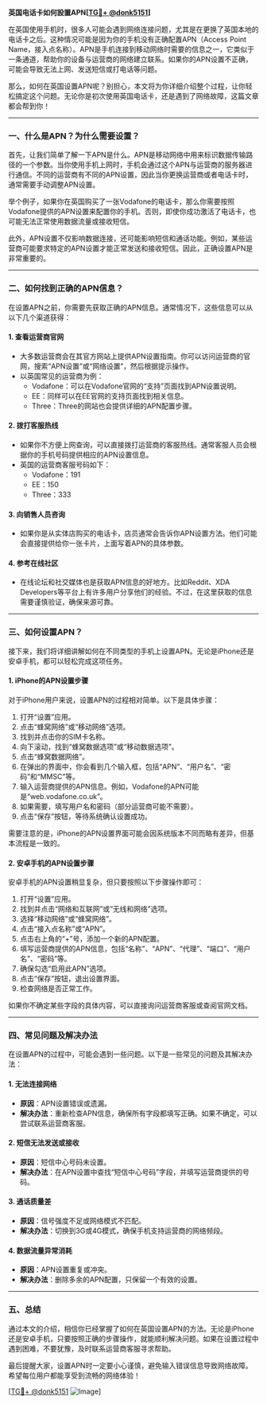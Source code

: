 **英国电话卡如何設置APN[[TG💪+ @donk5151](https://t.me/s/donk5151)]**

在英国使用手机时，很多人可能会遇到网络连接问题，尤其是在更换了英国本地的电话卡之后。这种情况可能是因为你的手机没有正确配置APN（Access Point Name，接入点名称）。APN是手机连接到移动网络时需要的信息之一，它类似于一条通道，帮助你的设备与运营商的网络建立联系。如果你的APN设置不正确，可能会导致无法上网、发送短信或打电话等问题。

那么，如何在英国设置APN呢？别担心，本文将为你详细介绍整个过程，让你轻松搞定这个问题。无论你是初次使用英国电话卡，还是遇到了网络故障，这篇文章都会帮到你！

---

### 一、什么是APN？为什么需要设置？

首先，让我们简单了解一下APN是什么。APN是移动网络中用来标识数据传输路径的一个参数。当你使用手机上网时，手机会通过这个APN与运营商的服务器进行通信。不同的运营商有不同的APN设置，因此当你更换运营商或者电话卡时，通常需要手动调整APN设置。

举个例子，如果你在英国购买了一张Vodafone的电话卡，那么你需要按照Vodafone提供的APN设置来配置你的手机。否则，即使你成功激活了电话卡，也可能无法正常使用数据流量或接收短信。

此外，APN设置不仅影响数据连接，还可能影响短信和通话功能。例如，某些运营商可能要求特定的APN设置才能正常发送和接收短信。因此，正确设置APN是非常重要的。

---

### 二、如何找到正确的APN信息？

在设置APN之前，你需要先获取正确的APN信息。通常情况下，这些信息可以从以下几个渠道获得：

#### 1. **查看运营商官网**
   - 大多数运营商会在其官方网站上提供APN设置指南。你可以访问运营商的官网，搜索“APN设置”或“网络设置”，然后根据提示操作。
   - 以英国常见的运营商为例：
     - Vodafone：可以在Vodafone官网的“支持”页面找到APN设置说明。
     - EE：同样可以在EE官网的支持页面找到相关信息。
     - Three：Three的网站也会提供详细的APN配置步骤。

#### 2. **拨打客服热线**
   - 如果你不方便上网查询，可以直接拨打运营商的客服热线。通常客服人员会根据你的手机号码提供相应的APN设置信息。
   - 英国的运营商客服号码如下：
     - Vodafone：191
     - EE：150
     - Three：333

#### 3. **向销售人员咨询**
   - 如果你是从实体店购买的电话卡，店员通常会告诉你APN设置方法。他们可能会直接提供给你一张卡片，上面写着APN的具体参数。

#### 4. **参考在线社区**
   - 在线论坛和社交媒体也是获取APN信息的好地方。比如Reddit、XDA Developers等平台上有许多用户分享他们的经验。不过，在这里获取的信息需要谨慎验证，确保来源可靠。

---

### 三、如何设置APN？

接下来，我们将详细讲解如何在不同类型的手机上设置APN。无论是iPhone还是安卓手机，都可以轻松完成这项任务。

#### 1. **iPhone的APN设置步骤**

对于iPhone用户来说，设置APN的过程相对简单。以下是具体步骤：

1. 打开“设置”应用。
2. 点击“蜂窝网络”或“移动网络”选项。
3. 找到并点击你的SIM卡名称。
4. 向下滚动，找到“蜂窝数据选项”或“移动数据选项”。
5. 点击“蜂窝数据网络”。
6. 在弹出的界面中，你会看到几个输入框，包括“APN”、“用户名”、“密码”和“MMSC”等。
7. 输入运营商提供的APN信息。例如，Vodafone的APN可能是“web.vodafone.co.uk”。
8. 如果需要，填写用户名和密码（部分运营商可能不需要）。
9. 点击“保存”按钮，等待系统确认设置成功。

需要注意的是，iPhone的APN设置界面可能会因系统版本不同而略有差异，但基本流程是一致的。

#### 2. **安卓手机的APN设置步骤**

安卓手机的APN设置稍显复杂，但只要按照以下步骤操作即可：

1. 打开“设置”应用。
2. 找到并点击“网络和互联网”或“无线和网络”选项。
3. 选择“移动网络”或“蜂窝网络”。
4. 点击“接入点名称”或“APN”。
5. 点击右上角的“+”号，添加一个新的APN配置。
6. 填写运营商提供的APN信息，包括“名称”、“APN”、“代理”、“端口”、“用户名”、“密码”等。
7. 确保勾选“启用此APN”选项。
8. 点击“保存”按钮，退出设置界面。
9. 检查网络是否正常工作。

如果你不确定某些字段的具体内容，可以直接询问运营商客服或查阅官网文档。

---

### 四、常见问题及解决办法

在设置APN的过程中，可能会遇到一些问题。以下是一些常见的问题及其解决办法：

#### 1. **无法连接网络**
   - **原因**：APN设置错误或遗漏。
   - **解决办法**：重新检查APN信息，确保所有字段都填写正确。如果不确定，可以尝试联系运营商客服。

#### 2. **短信无法发送或接收**
   - **原因**：短信中心号码未设置。
   - **解决办法**：在APN设置中查找“短信中心号码”字段，并填写运营商提供的号码。

#### 3. **通话质量差**
   - **原因**：信号强度不足或网络模式不匹配。
   - **解决办法**：切换到3G或4G模式，确保手机支持运营商的网络频段。

#### 4. **数据流量异常消耗**
   - **原因**：APN设置重复或冲突。
   - **解决办法**：删除多余的APN配置，只保留一个有效的设置。

---

### 五、总结

通过本文的介绍，相信你已经掌握了如何在英国设置APN的方法。无论是iPhone还是安卓手机，只要按照正确的步骤操作，就能顺利解决问题。如果在设置过程中遇到困难，不要犹豫，及时联系运营商客服寻求帮助。

最后提醒大家，设置APN时一定要小心谨慎，避免输入错误信息导致网络故障。希望每位用户都能享受到流畅的网络体验！

[[TG💪+ @donk5151](https://t.me/s/donk5151) ![Image](https://i.postimg.cc/rwNCRYN7/Snipaste-2025-04-30-17-27-05.png)]